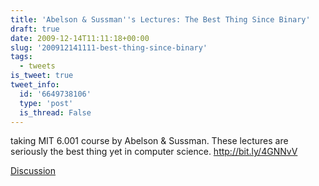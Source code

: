```yaml
---
title: 'Abelson & Sussman''s Lectures: The Best Thing Since Binary'
draft: true
date: 2009-12-14T11:11:18+00:00
slug: '200912141111-best-thing-since-binary'
tags:
  - tweets
is_tweet: true
tweet_info:
  id: '6649738106'
  type: 'post'
  is_thread: False
---
```




taking MIT 6.001 course by Abelson & Sussman. These lectures are seriously the best thing yet in computer science. http://bit.ly/4GNNvV

[Discussion](https://x.com/sytelus/status/6649738106)
